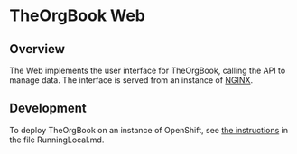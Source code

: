 # TheOrgBook Web

## Overview

The Web implements the user interface for TheOrgBook, calling the API to manage data. The interface is served from an instance of [NGINX](https://www.nginx.com/).

## Development

To deploy TheOrgBook on an instance of OpenShift, see [the instructions](../RunningLocal.md) in the file RunningLocal.md.